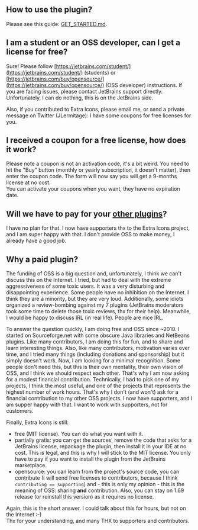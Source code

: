 ## How to use the plugin?

Please see this guide: [GET_STARTED.md](docs/GET_STARTED.md).

## I am a student or an OSS developer, can I get a license for free?

Sure! Please follow [https://jetbrains.com/student/](https://jetbrains.com/student/) (students) or [https://jetbrains.com/buy/opensource/](https://jetbrains.com/buy/opensource/) (OSS developer) instructions. If you are facing issues, please contact JetBrains support directly. Unfortunately, I can do nothing, this is on the JetBrains side.

Also, if you contributed to Extra Icons, please email me, or send a private message on Twitter (JLermitage): I have some coupons for free licenses for you.

## I received a coupon for a free license, how does it work?

Please note a coupon is not an activation code, it's a bit weird. You need to hit the "Buy" button (monthly or yearly subscription, it doesn't matter), then enter the coupon code. The form will now say you will get a 9-months license at no cost.  
You can activate your coupons when you want, they have no expiration date.

## Will we have to pay for your [other plugins](https://plugins.jetbrains.com/author/ed9cc7eb-74f5-46c1-b0df-67162fe1a1c5)?

I have no plan for that. I now have supporters thx to the Extra Icons project, and I am super happy with that. I don't provide OSS to make money, I already have a good job.

## Why a paid plugin?

The funding of OSS is a big question and, unfortunately, I think we can't discuss this on the Internet. I tried, but had to deal with the extreme aggressiveness of some toxic users. It was a very disturbing and disappointing experience. Some people have no inhibition on the Internet. I think they are a minority, but they are very loud. Additionally, some idiots organized a review-bombing against my 7 plugins (JetBrains moderators took some time to delete those toxic reviews, thx for their help). Meanwhile, I would be happy to discuss IRL (in real life). People are nice IRL.

To answer the question quickly, I am doing free and OSS since ~2010. I started on Sourceforge.net with some obscure Java libraries and NetBeans plugins. Like many contributors, I am doing this for fun, and to share and learn interesting things. Also, like many contributors, motivation varies over time, and I tried many things (including donations and sponsorship) but it simply doesn't work. Now, I am looking for a minimal recognition. Some people don't need this, but this is their own mentality, their own vision of OSS, and I think we should respect each other. That's why I am now asking for a modest financial contribution. Technically, I had to pick one of my projects, I think the most useful, and one of the projects that represents the highest number of work hours. That's why I don't (and won't) ask for a financial contribution to my other OSS projects. I now have supporters, and I am supper happy with that. I want to work with supporters, not for customers.

Finally, Extra Icons is still:
- free (MIT license). You can do what you want with it.
- partially gratis: you can get the sources, remove the code that asks for a JetBrains license, repackage the plugin, then install it in your IDE at no cost. This is legal, and this is why I will stick to the MIT license. You only have to pay if you want to install the plugin from the JetBrains marketplace.
- opensource: you can learn from the project's source code, you can contribute (I will send free licenses to contributors, because I think `contributing == supporting`) and - this is only my opinion - this is the meaning of OSS: sharing **and** contribution. Also, you can stay on 1.69 release (or reinstall this version) as it requires no license.

Again, this is the short answer. I could talk about this for hours, but not on the Internet :-)  
Thx for your understanding, and many THX to supporters and contributors.
